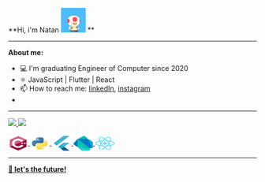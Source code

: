 **Hi, i'm Natan  <img src="https://github.com/nataovaz/nataovaz/blob/main/toad.gif" width="50"> **

* * *

**About me:**
- 💻 I'm graduating Engineer of Computer since 2020
- ⚛️ JavaScript | Flutter | React
- 📫 How to reach me: [linkedIn](https://www.linkedin.com/in/natan-vaz/), [instagram](https://www.instagram.com/nataovaz/) 
- 
* * *

<div>
  <a href="https://github.com/nataovaz">
  <img height="180em" src="https://github-readme-stats.vercel.app/api?username=nataovaz&show_icons=true&theme=dracula&include_all_commits=true&count_private=true"/>
  <img height="180em" src="https://github-readme-stats.vercel.app/api/top-langs/?username=nataovaz&layout=compact&langs_count=7&theme=cobalt"/>
</div>

<div style="display: inline_block"><br>
  <img align="center" alt="Natan-Cpp" height="30" width="40" src="https://github.com/devicons/devicon/blob/master/icons/cplusplus/cplusplus-original.svg">
  <img align="center" alt="Natan-Python" height="30" width="40" src="https://github.com/devicons/devicon/blob/master/icons/python/python-original.svg">
  <img align="center" alt="Natan-Flutter" height="30" width="40" src="https://github.com/devicons/devicon/blob/master/icons/flutter/flutter-original.svg">
  <img align="center" alt="Natan-Dart" height="30" width="40" src="https://github.com/devicons/devicon/blob/master/icons/dart/dart-original.svg">
  <img align="center" alt="Natan-React" height="30" width="40" src="https://github.com/devicons/devicon/blob/master/icons/react/react-original.svg">
</div>
  
* * *
  
**🚀 let's the future!**
